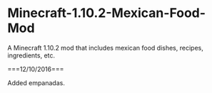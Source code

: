 # Minecraft-1.10.2-Mexican-Food-Mod
A Minecraft 1.10.2 mod that includes mexican food dishes, recipes, ingredients, etc.

===12/10/2016===

Added empanadas.
